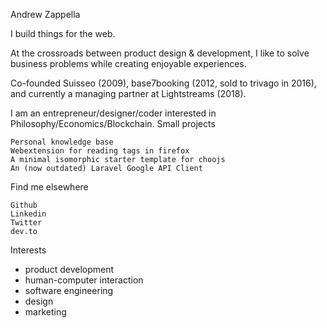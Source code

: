 Andrew Zappella

I build things for the web.

At the crossroads between product design & development, I like to solve business problems while creating enjoyable experiences.

Co-founded Suisseo (2009), base7booking (2012, sold to trivago in 2016), and currently a managing partner at Lightstreams (2018).

I am an entrepreneur/designer/coder interested in Philosophy/Economics/Blockchain.
Small projects

    Personal knowledge base
    Webextension for reading tags in firefox
    A minimal isomorphic starter template for choojs
    An (now outdated) Laravel Google API Client

Find me elsewhere

    Github
    Linkedin
    Twitter
    dev.to


Interests

- product development
- human-computer interaction
- software engineering
- design
- marketing